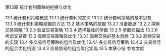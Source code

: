 第13章 统计套利策略的挖掘与优化

13.1 统计套利策略概述
13.1.1 统计套利的定义
13.1.2 统计套利策略的基本思想
13.1.3 统计套利策略挖掘的方法
13.2 基本策略的挖掘
13.2.1 准备数据
13.2.2 探索交易策略
13.2.3 验证交易策略
13.2.4 选择最佳的参数
13.2.5 参数扫描法
13.2.6 考虑交易费
13.3 高频交易策略及优化
13.3.1 高频交易的基本思想
13.3.2 高频交易的实现
13.4 多交易信号策略的组合及优化
13.4.1 多交易信号策略
13.4.2 交易信号的组合优化机理
13.4.3 交易信号的组合优化实现
13.5 本章小结
参考文献
